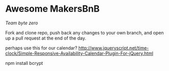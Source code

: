 # Awesome MakersBnB

*Team byte zero*

Fork and clone repo, push back any changes to your own branch, and open up a pull request at the end of the day.

perhaps use this for our calendar?
http://www.jqueryscript.net/time-clock/Simple-Responsive-Availability-Calendar-Plugin-For-jQuery.html

npm install bcrypt
